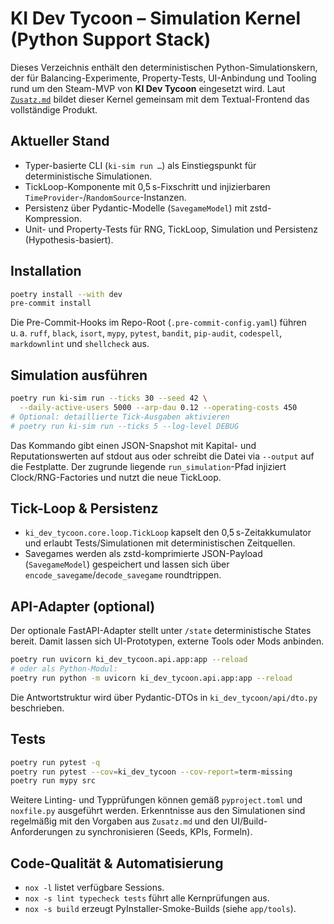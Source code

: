 # KI Dev Tycoon – Simulation Kernel (Python Support Stack)

Dieses Verzeichnis enthält den deterministischen Python-Simulationskern, der für Balancing-Experimente, Property-Tests, UI-Anbindung und Tooling rund um den Steam-MVP von **KI Dev Tycoon** eingesetzt wird. Laut [`Zusatz.md`](../Zusatz.md) bildet dieser Kernel gemeinsam mit dem Textual-Frontend das vollständige Produkt.

## Aktueller Stand

- Typer-basierte CLI (`ki-sim run …`) als Einstiegspunkt für deterministische Simulationen.
- TickLoop-Komponente mit 0,5 s-Fixschritt und injizierbaren `TimeProvider`-/`RandomSource`-Instanzen.
- Persistenz über Pydantic-Modelle (`SavegameModel`) mit zstd-Kompression.
- Unit- und Property-Tests für RNG, TickLoop, Simulation und Persistenz (Hypothesis-basiert).

## Installation

```bash
poetry install --with dev
pre-commit install
```

Die Pre-Commit-Hooks im Repo-Root (`.pre-commit-config.yaml`) führen u. a. `ruff`, `black`, `isort`, `mypy`, `pytest`, `bandit`, `pip-audit`, `codespell`, `markdownlint` und `shellcheck` aus.

## Simulation ausführen

```bash
poetry run ki-sim run --ticks 30 --seed 42 \
  --daily-active-users 5000 --arp-dau 0.12 --operating-costs 450
# Optional: detaillierte Tick-Ausgaben aktivieren
# poetry run ki-sim run --ticks 5 --log-level DEBUG
```

Das Kommando gibt einen JSON-Snapshot mit Kapital- und Reputationswerten auf stdout aus oder schreibt die Datei via `--output` auf die Festplatte. Der zugrunde liegende `run_simulation`-Pfad injiziert Clock/RNG-Factories und nutzt die neue TickLoop.

## Tick-Loop & Persistenz

- `ki_dev_tycoon.core.loop.TickLoop` kapselt den 0,5 s-Zeitakkumulator und erlaubt Tests/Simulationen mit deterministischen Zeitquellen.
- Savegames werden als zstd-komprimierte JSON-Payload (`SavegameModel`) gespeichert und lassen sich über `encode_savegame`/`decode_savegame` roundtrippen.

## API-Adapter (optional)

Der optionale FastAPI-Adapter stellt unter `/state` deterministische States bereit. Damit lassen sich UI-Prototypen, externe Tools oder Mods anbinden.

```bash
poetry run uvicorn ki_dev_tycoon.api.app:app --reload
# oder als Python-Modul:
poetry run python -m uvicorn ki_dev_tycoon.api.app:app --reload
```

Die Antwortstruktur wird über Pydantic-DTOs in `ki_dev_tycoon/api/dto.py` beschrieben.

## Tests

```bash
poetry run pytest -q
poetry run pytest --cov=ki_dev_tycoon --cov-report=term-missing
poetry run mypy src
```

Weitere Linting- und Typprüfungen können gemäß `pyproject.toml` und `noxfile.py` ausgeführt werden. Erkenntnisse aus den Simulationen sind regelmäßig mit den Vorgaben aus `Zusatz.md` und den UI/Build-Anforderungen zu synchronisieren (Seeds, KPIs, Formeln).

## Code-Qualität & Automatisierung

- `nox -l` listet verfügbare Sessions.
- `nox -s lint typecheck tests` führt alle Kernprüfungen aus.
- `nox -s build` erzeugt PyInstaller-Smoke-Builds (siehe `app/tools`).
